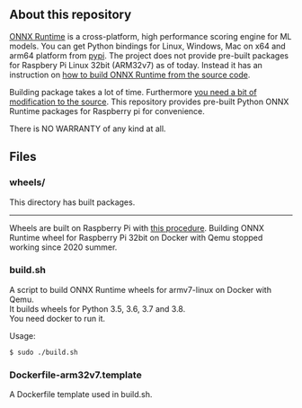 ## About this repository

[ONNX Runtime](https://github.com/microsoft/onnxruntime) is a cross-platform, high performance scoring engine for ML models. You can get Python bindings for Linux, Windows, Mac on x64 and arm64 platform from [pypi](https://pypi.org/project/onnxruntime/#files). The project does not provide pre-built packages for Raspbery Pi Linux 32bit (ARM32v7) as of today. Instead it has an instruction on [how to build ONNX Runtime from the source code](https://github.com/microsoft/onnxruntime/blob/master/BUILD.md).

Building package takes a lot of time. Furthermore [you need a bit of modification to the source](https://github.com/microsoft/onnxruntime/issues/1256#issuecomment-515504717). 
This repository provides pre-built Python ONNX Runtime packages for Raspberry pi for convenience.

There is NO WARRANTY of any kind at all.

## Files

### wheels/

This directory has built packages.

---

Wheels are built on Raspberry Pi with [this procedure](./BUILD.md).
Building ONNX Runtime wheel for Raspberry Pi 32bit on Docker with Qemu stopped working since 2020 summer.

### build.sh

A script to build ONNX Runtime wheels for armv7-linux on Docker with Qemu.  
It builds wheels for Python 3.5, 3.6, 3.7 and 3.8.  
You need docker to run it.

Usage:
```
$ sudo ./build.sh
```

### Dockerfile-arm32v7.template

A Dockerfile template used in build.sh.
